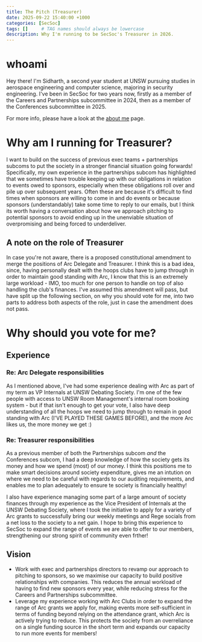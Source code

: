 ```yaml
---
title: The Pitch (Treasurer)
date: 2025-09-22 15:40:00 +1000
categories: [SecSoc]
tags: []     # TAG names should always be lowercase
description: Why I'm running to be SecSoc's Treasurer in 2026.
---
```


# whoami
Hey there! I'm Sidharth, a second year student at UNSW pursuing studies in aerospace engineering and computer science, majoring in security engineering. I've been in SecSoc for two years now, firstly as a member of the Careers and Partnerships subcommittee in 2024, then as a member of the Conferences subcommittee in 2025.

For more info, please have a look at the [about me](../About-Me-(Start-here!)) page.

# Why am I running for Treasurer?
I want to build on the success of previous exec teams + partnerships subcoms to put the society in a stronger financial situation going forwards! Specifically, my own experience in the partnerships subcom has highlighted that we sometimes have trouble keeping up with our obligations in relation to events owed to sponsors, especially when these obligations roll over and pile up over subsequent years. Often these are because it's difficult to find times when sponsors are willing to come in and do events or because sponsors (understandably) take some time to reply to our emails, but I think its worth having a conversation about how we approach pitching to potential sponsors to avoid ending up in the unenviable situation of overpromising and being forced to underdeliver.

## A note on the role of Treasurer
In case you're not aware, there is a proposed constitutional amendment to merge the positions of Arc Delegate and Treasurer. I think this is a bad idea, since, having personally dealt with the hoops clubs have to jump through in order to maintain good standing with Arc, I know that this is an extremely large workload - IMO, too much for one person to handle on top of also handling the club's finances. I've assumed this amendment will pass, but have split up the following section, on why you should vote for me, into two parts to address both aspects of the role, just in case the amendment does not pass.

# Why should you vote for me?

## Experience

### Re: Arc Delegate responsibilities
As I mentioned above, I've had some experience dealing with Arc as part of my term as VP Internals at UNSW Debating Society. I'm one of the few people with access to UNSW Room Management's internal room booking system - but if that isn't enough to get your vote, I also have deep understanding of all the hoops we need to jump through to remain in good standing with Arc (I'VE PLAYED THESE GAMES BEFORE), and the more Arc likes us, the more money we get :) 

### Re: Treasurer responsibilities
As a previous member of both the Partnerships subcom _and_ the Conferences subcom, I had a deep knowledge of how the society gets its money and how we spend (most) of our money. I think this positions me to make smart decisions around society expenditure, gives me an intution on where we need to be careful with regards to our auditing requirements, and enables me to plan adequately to ensure te society is financially healthy!

I also have experience managing some part of a large amount of society finances through my experience as the Vice President of Internals at the UNSW Debating Society, where I took the initiative to apply for a variety of Arc grants to successfully bring our weekly meetings and Rege socials from a net loss to the society to a net gain. I hope to bring this experience to SecSoc to expand the range of events we are able to offer to our members, strengthening our strong spirit of community even frther!

## Vision
* Work with exec and partnerships directors to revamp our approach to pitching to sponsors, so we maximise our capacity to build positive relationships with companies. This reduces the annual workload of having to find new sponsors every year, while reducing stress for the Careers and Partnerships subcommittee.
* Leverage my experience working with Arc Clubs in order to expand the range of Arc grants we apply for, making events more self-sufficient in terms of funding beyond relying on the attendance grant, which Arc is actively trying to reduce. This protects the society from an overreliance on a single funding source in the short term and expands our capacity to run more events for members!

